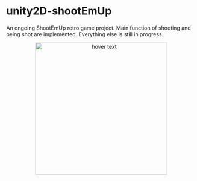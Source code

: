 # unity2D-shootEmUp
An ongoing ShootEmUp retro game project. Main function of shooting and being shot are implemented. Everything else is still in progress.


<p align="center">
  <img src="https://github.com/ngol0/unity2D-shootEmUp/blob/main/cover-image.png" width="350" title="hover text">
</p>
